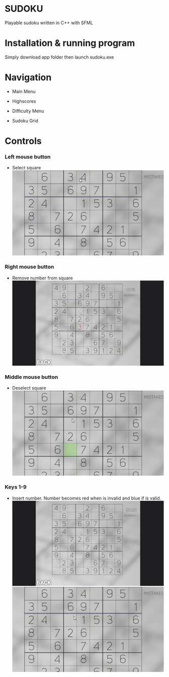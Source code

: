 # SUDOKU
Playable sudoku written in C++ with SFML

# Installation & running program


Simply download app folder then launch sudoku.exe

# Navigation

- Main Menu

- Highscores

- Difficulty Menu

- Sudoku Grid


# Controls

### Left mouse button
- Select square 
![](https://github.com/Saesenthessis66/SudokuGame/blob/main/GIFS/sudoku_lmb_active.gif)

### Right mouse button
- Remove number from square
![](https://github.com/Saesenthessis66/SudokuGame/blob/main/GIFS/sudoku_delete_number.gif)

### Middle mouse button
- Deselect square
![](https://github.com/Saesenthessis66/SudokuGame/blob/main/GIFS/sudoku_mmb_deselect.gif)

### Keys 1-9
- Insert number. Number becomes red when is invalid and blue if is valid.
![](https://github.com/Saesenthessis66/SudokuGame/blob/main/GIFS/sudoku_instert_good.gif)
![](https://github.com/Saesenthessis66/SudokuGame/blob/main/GIFS/sudoku_insert_number.gif)
